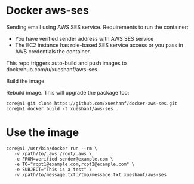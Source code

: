 Docker aws-ses
=============

Sending email using AWS SES service. Requirements to run the container:

* You have verified sender address with AWS SES service
* The EC2 instance has role-based SES service access or you pass in AWS credentials the container.

This repo triggers auto-build and push images to dockerhub.com/u/xueshanf/aws-ses.

Build the image

Rebuild image. This will upgrade the package too:

```
core@n1 git clone https://github.com/xueshanf/docker-aws-ses.git
core@n1 docker build -t xueshanf/aws-ses .
```

Use the image
========

```
core@n1 /usr/bin/docker run --rm \
   -v /path/to/.aws:/root/.aws \
   -e FROM=verified-sender@example.com \
   -e TO="rcpt1@example.com,rcpt2@example.com" \
   -e SUBJECT="This is a test" \
   -v /path/to/message.txt:/tmp/message.txt xueshanf/aws-ses 
```

